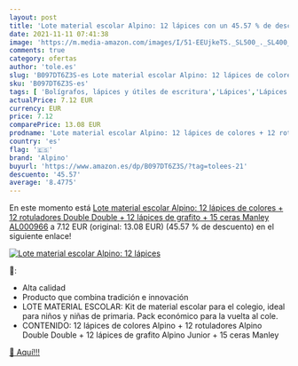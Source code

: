 ```yaml
---
layout: post
title: 'Lote material escolar Alpino: 12 lápices con un 45.57 % de descuento'
date: 2021-11-11 07:41:38
image: 'https://m.media-amazon.com/images/I/51-EEUjkeTS._SL500_._SL400_.jpg'
comments: true
category: ofertas
author: 'tole.es'
slug: 'B097DT6Z3S-es Lote material escolar Alpino: 12 lápices de colores + 12...'
sku: 'B097DT6Z3S-es'
tags: [ 'Bolígrafos, lápices y útiles de escritura','Lápices','Lápices de madera','Oficina y papelería','alpino','escolar','lápices','manley','material','rotuladores', ]
actualPrice: 7.12 EUR
currency: EUR
price: 7.12
comparePrice: 13.08 EUR
prodname: 'Lote material escolar Alpino: 12 lápices de colores + 12 rotuladores Double Double + 12 lápices de grafito + 15 ceras Manley  AL000966'
country: 'es'
flag: '🇪🇸'
brand: 'Alpino'
buyurl: 'https://www.amazon.es/dp/B097DT6Z3S/?tag=tolees-21'
descuento: '45.57'
average: '8.4775'
---
```


En este momento está [Lote material escolar Alpino: 12 lápices de colores + 12 rotuladores Double Double + 12 lápices de grafito + 15 ceras Manley  AL000966](https://www.amazon.es/dp/B097DT6Z3S/?tag=tolees-21) a 7.12 EUR (original: 13.08 EUR) (45.57 %  de descuento) en el siguiente enlace!

[![Lote material escolar Alpino: 12 lápices](https://m.media-amazon.com/images/I/51-EEUjkeTS._SL500_._SL400_.jpg)](https://www.amazon.es/dp/B097DT6Z3S/?tag=tolees-21)

🔎:

- Alta calidad
- Producto que combina tradición e innovación
- LOTE MATERIAL ESCOLAR: Kit de material escolar para el colegio, ideal para niños y niñas de primaria. Pack económico para la vuelta al cole.
- CONTENIDO: 12 lápices de colores Alpino + 12 rotuladores Alpino Double Double + 12 lápices de grafito Alpino Junior + 15 ceras Manley

[🛒 Aquí!!!](https://www.amazon.es/dp/B097DT6Z3S/?tag=tolees-21)
